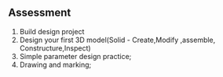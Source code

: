 ## Assessment
1. Build design project
2. Design your first 3D model(Solid - Create,Modify ,assemble, Constructure,Inspect)
3. Simple parameter design practice;
4. Drawing and marking;